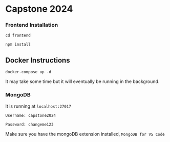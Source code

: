 # Capstone 2024

### Frontend Installation

`cd frontend`

`npm install`

## Docker Instructions

`docker-compose up -d`

It may take some time but it will eventually be running in the background.

### MongoDB

It is running at `localhost:27017`

`Username: capstone2024`

`Password: changeme123`

Make sure you have the mongoDB extension installed, `MongoDB for VS Code`
